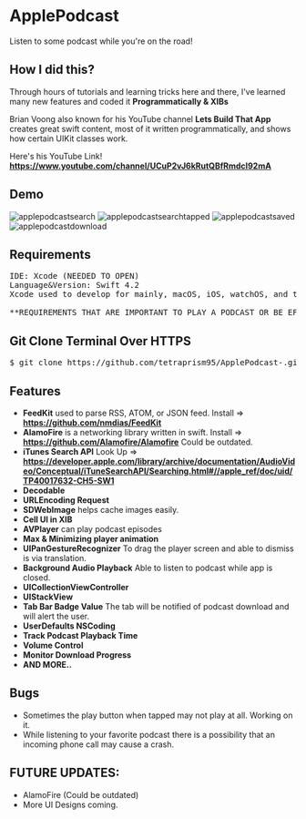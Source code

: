 # ApplePodcast

Listen to some podcast while you're on the road! 

## How I did this? 

Through hours of tutorials and learning tricks here and there, I've learned many new features and coded it **Programmatically & XIBs** 

Brian Voong also known for his YouTube channel **Lets Build That App** creates great swift content, most of it written programmatically, and shows how certain UIKit classes work. 

Here's his YouTube Link! **https://www.youtube.com/channel/UCuP2vJ6kRutQBfRmdcI92mA**

## Demo

![applepodcastsearch](https://user-images.githubusercontent.com/36717095/51094381-72bdc880-177a-11e9-9e93-5ea070297d8b.gif)
![applepodcastsearchtapped](https://user-images.githubusercontent.com/36717095/51094384-78b3a980-177a-11e9-9108-3dee16f9b812.gif)
![applepodcastsaved](https://user-images.githubusercontent.com/36717095/51094386-79e4d680-177a-11e9-81db-d8699301242c.gif)
![applepodcastdownload](https://user-images.githubusercontent.com/36717095/51094388-7bae9a00-177a-11e9-8afa-854784cf9ca2.gif)

## Requirements

<pre>
IDE: Xcode (NEEDED TO OPEN)
Language&Version: Swift 4.2  
Xcode used to develop for mainly, macOS, iOS, watchOS, and tvOS.

**REQUIREMENTS THAT ARE IMPORTANT TO PLAY A PODCAST OR BE EFFICIENT ARE LISTED BELOW**
</pre>

## Git Clone Terminal Over HTTPS

<pre>
$ git clone https://github.com/tetraprism95/ApplePodcast-.git
</pre>

## Features

- **FeedKit** used to parse RSS, ATOM, or JSON feed. Install => **https://github.com/nmdias/FeedKit** 
- **AlamoFire** is a networking library written in swift. Install => **https://github.com/Alamofire/Alamofire** Could be outdated.
- **iTunes Search API** Look Up => **https://developer.apple.com/library/archive/documentation/AudioVideo/Conceptual/iTuneSearchAPI/Searching.html#//apple_ref/doc/uid/TP40017632-CH5-SW1**
- **Decodable**
- **URLEncoding Request** 
- **SDWebImage** helps cache images easily. 
- **Cell UI in XIB**
- **AVPlayer** can play podcast episodes
- **Max & Minimizing player animation**
- **UIPanGestureRecognizer** To drag the player screen and able to dismiss is via translation.
- **Background Audio Playback** Able to listen to podcast while app is closed.
- **UICollectionViewController**
- **UIStackView**
- **Tab Bar Badge Value** The tab will be notified of podcast download and will alert the user. 
- **UserDefaults NSCoding**
- **Track Podcast Playback Time**
- **Volume Control**
- **Monitor Download Progress** 
- **AND MORE..**

## Bugs

- Sometimes the play button when tapped may not play at all. Working on it.
- While listening to your favorite podcast there is a possibility that an incoming phone call may cause a crash. 

## FUTURE UPDATES: 

- AlamoFire (Could be outdated)
- More UI Designs coming.

